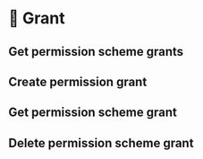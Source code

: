 # 🔑 Grant

## Get permission scheme grants

## Create permission grant

## Get permission scheme grant

## Delete permission scheme grant

